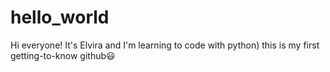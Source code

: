 # hello_world
Hi everyone! It's Elvira and I'm learning to code with python)
this is my first getting-to-know github😃

